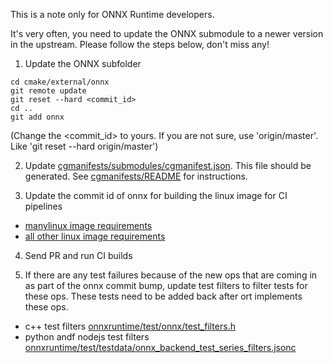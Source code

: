 This is a note only for ONNX Runtime developers.

It's very often, you need to update the ONNX submodule to a newer version in the upstream. Please follow the steps below, don't miss any!

1. Update the ONNX subfolder
```
cd cmake/external/onnx
git remote update
git reset --hard <commit_id>
cd ..
git add onnx
```
(Change the <commit_id> to yours. If you are not sure, use 'origin/master'. Like 'git reset --hard origin/master')

2. Update [cgmanifests/submodules/cgmanifest.json](/cgmanifests/submodules/cgmanifest.json).
This file should be generated. See [cgmanifests/README](/cgmanifests/README.md) for instructions.

3. Update the commit id of onnx for building the linux image for CI pipelines
- [manylinux image requirements](onnxruntime/tools/ci_build/github/linux/docker/scripts/manylinux/requirements.txt)
- [all other linux image requirements](onnxruntime/tools/ci_build/github/linux/docker/scripts/requirements.txt)

4. Send PR and run CI builds

5. If there are any test failures because of the new ops that are coming in as part of the onnx commit bump, update test filters to filter tests for these ops. These tests need to be added back after ort implements these ops.
- c++ test filters [onnxruntime/test/onnx/test_filters.h](onnxruntime/test/onnx/test_filters.h)
- python andf nodejs test filters [onnxruntime/test/testdata/onnx_backend_test_series_filters.jsonc](/onnxruntime/test/testdata/onnx_backend_test_series_filters.jsonc)
